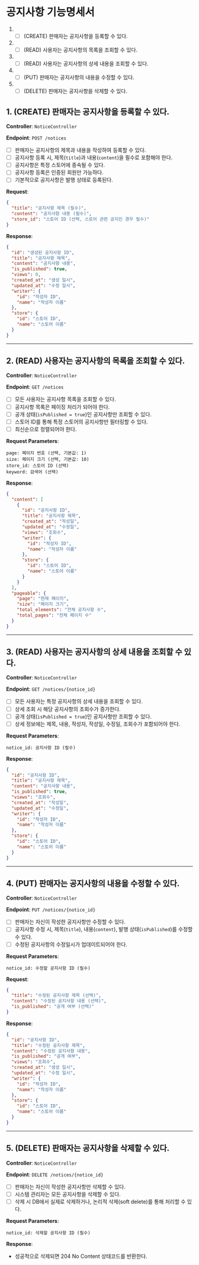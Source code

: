 # **공지사항 기능명세서**

1.
    - [ ] (CREATE) 판매자는 공지사항을 등록할 수 있다.
2.
    - [ ] (READ) 사용자는 공지사항의 목록을 조회할 수 있다.
3.
    - [ ] (READ) 사용자는 공지사항의 상세 내용을 조회할 수 있다.
4.
    - [ ] (PUT) 판매자는 공지사항의 내용을 수정할 수 있다.
5.
    - [ ] (DELETE) 판매자는 공지사항을 삭제할 수 있다.

## **1. (CREATE) 판매자는 공지사항을 등록할 수 있다.**

**Controller**: `NoticeController`

**Endpoint**: `POST /notices`

- [ ] 판매자는 공지사항의 제목과 내용을 작성하여 등록할 수 있다.
- [ ] 공지사항 등록 시, 제목(`title`)과 내용(`content`)을 필수로 포함해야 한다.
- [ ] 공지사항은 특정 스토어에 종속될 수 있다.
- [ ] 공지사항 등록은 인증된 회원만 가능하다.
- [ ] 기본적으로 공지사항은 발행 상태로 등록된다.

**Request**:

```json
{
  "title": "공지사항 제목 (필수)",
  "content": "공지사항 내용 (필수)",
  "store_id": "스토어 ID (선택, 스토어 관련 공지인 경우 필수)"
}
```

**Response**:

```json
{
  "id": "생성된 공지사항 ID",
  "title": "공지사항 제목",
  "content": "공지사항 내용",
  "is_published": true,
  "views": 0,
  "created_at": "생성 일시",
  "updated_at": "수정 일시",
  "writer": {
    "id": "작성자 ID",
    "name": "작성자 이름"
  },
  "store": {
    "id": "스토어 ID",
    "name": "스토어 이름"
  }
}
```

---

## **2. (READ) 사용자는 공지사항의 목록을 조회할 수 있다.**

**Controller**: `NoticeController`

**Endpoint**: `GET /notices`

- [ ] 모든 사용자는 공지사항 목록을 조회할 수 있다.
- [ ] 공지사항 목록은 페이징 처리가 되어야 한다.
- [ ] 공개 상태(`isPublished = true`)인 공지사항만 조회할 수 있다.
- [ ] 스토어 ID를 통해 특정 스토어의 공지사항만 필터링할 수 있다.
- [ ] 최신순으로 정렬되어야 한다.

**Request Parameters**:

```
page: 페이지 번호 (선택, 기본값: 1)
size: 페이지 크기 (선택, 기본값: 10)
store_id: 스토어 ID (선택)
keyword: 검색어 (선택)
```

**Response**:

```json
{
  "content": [
    {
      "id": "공지사항 ID",
      "title": "공지사항 제목",
      "created_at": "작성일",
      "updated_at": "수정일",
      "views": "조회수",
      "writer": {
        "id": "작성자 ID",
        "name": "작성자 이름"
      },
      "store": {
        "id": "스토어 ID",
        "name": "스토어 이름"
      }
    }
  ],
  "pageable": {
    "page": "현재 페이지",
    "size": "페이지 크기",
    "total_elements": "전체 공지사항 수",
    "total_pages": "전체 페이지 수"
  }
}
```

---

## **3. (READ) 사용자는 공지사항의 상세 내용을 조회할 수 있다.**

**Controller**: `NoticeController`

**Endpoint**: `GET /notices/{notice_id}`

- [ ] 모든 사용자는 특정 공지사항의 상세 내용을 조회할 수 있다.
- [ ] 상세 조회 시 해당 공지사항의 조회수가 증가한다.
- [ ] 공개 상태(`isPublished = true`)인 공지사항만 조회할 수 있다.
- [ ] 상세 정보에는 제목, 내용, 작성자, 작성일, 수정일, 조회수가 포함되어야 한다.

**Request Parameters**:

```
notice_id: 공지사항 ID (필수)
```

**Response**:

```json
{
  "id": "공지사항 ID",
  "title": "공지사항 제목",
  "content": "공지사항 내용",
  "is_published": true,
  "views": "조회수",
  "created_at": "작성일",
  "updated_at": "수정일",
  "writer": {
    "id": "작성자 ID",
    "name": "작성자 이름"
  },
  "store": {
    "id": "스토어 ID",
    "name": "스토어 이름"
  }
}
```

---

## **4. (PUT) 판매자는 공지사항의 내용을 수정할 수 있다.**

**Controller**: `NoticeController`

**Endpoint**: `PUT /notices/{notice_id}`

- [ ] 판매자는 자신이 작성한 공지사항만 수정할 수 있다.
- [ ] 공지사항 수정 시, 제목(`title`), 내용(`content`), 발행 상태(`isPublished`)를 수정할 수 있다.
- [ ] 수정된 공지사항의 수정일시가 업데이트되어야 한다.

**Request Parameters**:

```
notice_id: 수정할 공지사항 ID (필수)
```

**Request**:

```json
{
  "title": "수정된 공지사항 제목 (선택)",
  "content": "수정된 공지사항 내용 (선택)",
  "is_published": "공개 여부 (선택)"
}
```

**Response**:

```json
{
  "id": "공지사항 ID",
  "title": "수정된 공지사항 제목",
  "content": "수정된 공지사항 내용",
  "is_published": "공개 여부",
  "views": "조회수",
  "created_at": "생성 일시",
  "updated_at": "수정 일시",
  "writer": {
    "id": "작성자 ID",
    "name": "작성자 이름"
  },
  "store": {
    "id": "스토어 ID",
    "name": "스토어 이름"
  }
}
```

---

## **5. (DELETE) 판매자는 공지사항을 삭제할 수 있다.**

**Controller**: `NoticeController`

**Endpoint**: `DELETE /notices/{notice_id}`

- [ ] 판매자는 자신이 작성한 공지사항만 삭제할 수 있다.
- [ ] 시스템 관리자는 모든 공지사항을 삭제할 수 있다.
- [ ] 삭제 시 DB에서 실제로 삭제하거나, 논리적 삭제(soft delete)를 통해 처리할 수 있다.

**Request Parameters**:

```
notice_id: 삭제할 공지사항 ID (필수)
```

**Response**:

- 성공적으로 삭제되면 204 No Content 상태코드를 반환한다.
